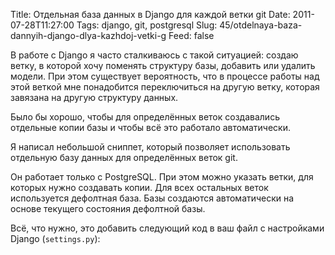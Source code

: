 Title: Отдельная база данных в Django для каждой ветки git
Date: 2011-07-28T11:27:00
Tags: django, git, postgresql
Slug: 45/otdelnaya-baza-dannyih-django-dlya-kazhdoj-vetki-g
Feed: false

В работе с Django я часто сталкиваюсь с такой ситуацией: создаю ветку, в которой хочу поменять структуру базы, добавить или удалить модели. При этом существует вероятность, что в процессе работы над этой веткой мне понадобится переключиться на другую ветку, которая завязана на другую структуру данных.

Было бы хорошо, чтобы для определённых веток создавались отдельные копии базы и чтобы всё это работало автоматически.

Я написал небольшой сниппет, который позволяет использовать отдельную базу данных для определённых веток git.

<!-- more -->

Он работает только с PostgreSQL. При этом можно указать ветки, для которых нужно создавать копии. Для всех остальных веток используется дефолтная база. Базы создаются автоматически на основе текущего состояния дефолтной базы.

Всё, что нужно, это добавить следующий код в ваш файл с настройками Django (`settings.py`):

<script src="https://gist.github.com/1111802.js?file=local_settings.py"></script>
